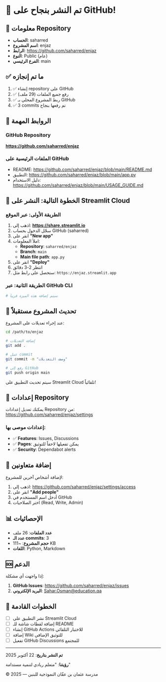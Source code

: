 # 🎉 تم النشر بنجاح على GitHub!

## 📍 معلومات Repository

- **الحساب**: saharred
- **اسم المشروع**: enjaz
- **الرابط**: https://github.com/saharred/enjaz
- **النوع**: Public (عام)
- **الفرع الرئيسي**: main

## ✅ ما تم إنجازه

1. ✅ إنشاء repository على GitHub
2. ✅ رفع جميع الملفات (29 ملف)
3. ✅ ربط المشروع المحلي بـ GitHub
4. ✅ 3 commits تم رفعها بنجاح

## 🔗 الروابط المهمة

### GitHub Repository
**https://github.com/saharred/enjaz**

### الملفات الرئيسية على GitHub
- README: https://github.com/saharred/enjaz/blob/main/README.md
- التطبيق: https://github.com/saharred/enjaz/blob/main/app.py
- دليل الاستخدام: https://github.com/saharred/enjaz/blob/main/USAGE_GUIDE.md

## 🚀 الخطوة التالية: النشر على Streamlit Cloud

### الطريقة الأولى: عبر الموقع

1. اذهب إلى: **https://share.streamlit.io**
2. سجّل الدخول بحساب GitHub (saharred)
3. انقر على **"New app"**
4. املأ المعلومات:
   - **Repository**: `saharred/enjaz`
   - **Branch**: `main`
   - **Main file path**: `app.py`
5. انقر على **"Deploy"**
6. انتظر 2-3 دقائق
7. ستحصل على رابط مثل: `https://enjaz.streamlit.app`

### الطريقة الثانية: عبر GitHub CLI

```bash
# سيتم إضافة هذه الميزة قريباً
```

## 📝 تحديث المشروع مستقبلاً

عند إجراء تعديلات على المشروع:

```bash
cd /path/to/enjaz

# إضافة التعديلات
git add .

# عمل commit
git commit -m "وصف التعديلات"

# رفع إلى GitHub
git push origin main
```

سيتم تحديث التطبيق على Streamlit Cloud تلقائياً!

## 🔧 إعدادات Repository

يمكنك تعديل إعدادات Repository من:
https://github.com/saharred/enjaz/settings

### إعدادات موصى بها:

- ✅ **Features**: Issues, Discussions
- ✅ **Pages**: يمكن تفعيلها لاحقاً للتوثيق
- ✅ **Security**: Dependabot alerts

## 👥 إضافة متعاونين

لإضافة أشخاص آخرين للمشروع:

1. اذهب إلى: https://github.com/saharred/enjaz/settings/access
2. انقر على **"Add people"**
3. أدخل اسم المستخدم في GitHub
4. اختر الصلاحيات (Read, Write, Admin)

## 📊 الإحصائيات

- **عدد الملفات**: 26 ملف
- **عدد الـ commits**: 3
- **حجم المشروع**: ~111 KB
- **اللغات**: Python, Markdown

## 🆘 الدعم

إذا واجهت أي مشكلة:

1. **GitHub Issues**: https://github.com/saharred/enjaz/issues
2. **البريد الإلكتروني**: Sahar.Osman@education.qa

## 🎯 الخطوات القادمة

- [ ] نشر التطبيق على Streamlit Cloud
- [ ] إضافة لقطات شاشة للـ README
- [ ] إنشاء GitHub Actions للاختبار التلقائي
- [ ] إضافة Wiki للتوثيق الإضافي
- [ ] تفعيل GitHub Discussions للمجتمع

---

**تم النشر بتاريخ**: 22 أكتوبر 2025

**رؤيتنا**: "متعلم ريادي لتنمية مستدامة"

© 2025 — مدرسة عثمان بن عفّان النموذجية للبنين

